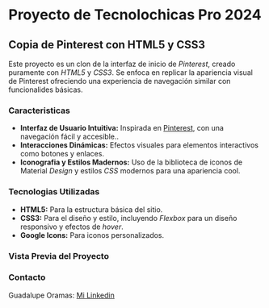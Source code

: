 # Proyecto de Tecnolochicas Pro 2024

## Copia de Pinterest con HTML5 y CSS3
Este proyecto es un clon de la interfaz de inicio de *Pinterest*, creado puramente con *HTML5* y *CSS3*. Se enfoca en replicar la apariencia visual de Pinterest ofreciendo una experiencia de navegación similar con funcionalides básicas.

### Caracteristicas
+ **Interfaz de Usuario Intuitiva:** Inspirada en [Pinterest](https://www.pinterest.com.mx/), con una navegación fácil y accesible..
+ **Interacciones Dinámicas:** Efectos visuales para elementos interactivos como botones y enlaces.
+ **Iconografia y Estilos Madernos:** Uso de la biblioteca de iconos de Material *Design* y estilos *CSS* modernos para una apariencia cool.

### Tecnologias Utilizadas
+ **HTML5:** Para la estructura básica del sitio.
+ **CSS3:** Para el diseño y estilo, incluyendo _Flexbox_ para un diseño responsivo y efectos de _hover_.
+ **Google Icons:** Para iconos personalizados.

### Vista Previa del Proyecto

### Contacto
Guadalupe Oramas: [Mi Linkedin](www.linkedin.com/in/anahi-oramas-369185200)

